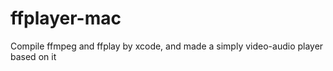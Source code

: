 # ffplayer-mac
Compile ffmpeg and ffplay by xcode, and made a simply video-audio player based on it
